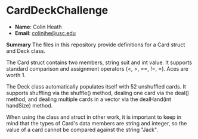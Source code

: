 # CardDeckChallenge

- **Name**: Colin Heath
- **Email**: colinjhe@usc.edu

**Summary**
The files in this repository provide definitions for a Card struct and Deck class.

The Card struct contains two members, string suit and int value. It supports standard comparison and assignment operators (<, >, ==, !=, =). Aces are worth 1.

The Deck class automatically populates itself with 52 unshuffled cards. It supports shuffling via the shuffle() method, dealing one card via the deal() method, and dealing multiple cards in a vector via the dealHand(int handSize) method.

When using the class and struct in other work, it is important to keep in mind that
the types of Card's data members are string and integer, so the value of a card cannot be compared against the string "Jack".